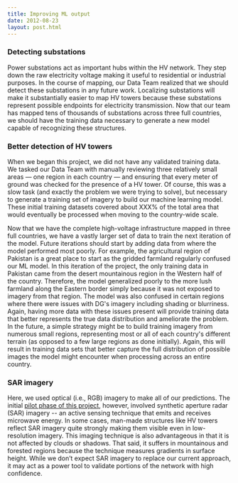 ```yaml
---
title: Improving ML output
date: 2012-08-23
layout: post.html
---
```


### Detecting substations
Power substations act as important hubs within the HV network. They step down the raw electricity voltage making it useful to residential or industrial purposes. In the course of mapping, our Data Team realized that we should detect these substations in any future work. Localizing substations will make it substantially easier to map HV towers because these substations represent possible endpoints for electricity transmission. Now that our team has mapped tens of thousands of substations across three full countries, we should have the training data necessary to generate a new model capable of recognizing these structures.

### Better detection of HV towers
When we began this project, we did not have any validated training data. We tasked our Data Team with manually reviewing three relatively small areas — one region in each country — and ensuring that every meter of ground was checked for the presence of a HV tower. Of course, this was a slow task (and exactly the problem we were trying to solve), but necessary to generate a training set of imagery to build our machine learning model. These initial training datasets covered about XXX% of the total area that would eventually be processed when moving to the country-wide scale.

Now that we have the complete high-voltage infrastructure mapped in three full countries, we have a vastly larger set of data to train the next iteration of the model. Future iterations should start by adding data from where the model performed most poorly. For example, the agricultural region of Pakistan is a great place to start as the gridded farmland regularly confused our ML model. In this iteration of the project, the only training data in Pakistan came from the desert mountainous region in the Western half of the country. Therefore, the model generalized poorly to the more lush farmland along the Eastern border simply because it was not exposed to imagery from that region. The model was also confused in certain regions where there were issues with DG's imagery including shading or blurriness. Again, having more data with these issues present will provide training data that better represents the true data distribution and ameliorate the problem. In the future, a simple strategy might be to build training imagery from numerous small regions, representing most or all of each country's different terrain (as opposed to a few large regions as done initially). Again, this will result in training data sets that better capture the full distribution of possible images the model might encounter when processing across an entire country. 

### SAR imagery
Here, we used optical (i.e., RGB) imagery to make all of our predictions. The initial [pilot phase of this project](https://en.wikipedia.org/wiki/Synthetic-aperture_radar), however, involved synthetic aperture radar (SAR) imagery -- an active sensing technique that emits and receives microwave energy. In some cases, man-made structures like HV towers reflect SAR imagery quite strongly making them visible even in low-resolution imagery. This imaging technique is also advantageous in that it is not affected by clouds or shadows. That said, it suffers in mountainous and forested regions because the technique measures gradients in surface height. While we don’t expect SAR imagery to replace our current approach, it may act as a power tool to validate portions of the network with high confidence.
